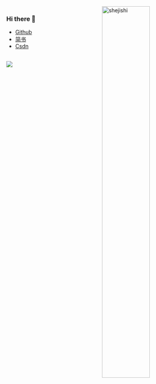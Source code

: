 <img align="right" width="50%" src="https://github-readme-stats.vercel.app/api?username=shejishi&show_icons=true&include_all_commits=true" alt="shejishi" />

### Hi there 👋
- [Github](https://github.com/shejishi)
- [简书](https://www.jianshu.com/u/b1c92a64018a)
- [Csdn](https://blog.csdn.net/sunyao19940708)

<br/>
<div>
  <a href="https://github.com/shejishi">
    <img align="center" src="https://github-readme-stats.vercel.app/api/top-langs/?username=shejishi&layout=dracula" />
  </a>
</div>


<!--
**shejishi/shejishi** is a ✨ _special_ ✨ repository because its `README.md` (this file) appears on your GitHub profile.

Here are some ideas to get you started:

- 🔭 I’m currently working on ...
- 🌱 I’m currently learning ...
- 👯 I’m looking to collaborate on ...
- 🤔 I’m looking for help with ...
- 💬 Ask me about ...
- 📫 How to reach me: ...
- 😄 Pronouns: ...
- ⚡ Fun fact: ...
-->
